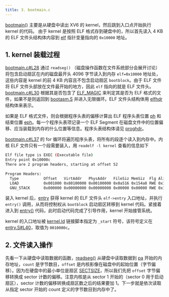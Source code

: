 ```yaml
---
title: 3. bootmain.c
---
```


[bootmain()](https://github.com/professordeng/xv6-expansion/blob/master/bootmain.c#L17) 主要是从硬盘中读出 XV6 的 kernel，然后跳到入口点开始执行 kernel 的代码。 由于 kernel 是按照 ELF 格式存到硬盘中的，所以首先读入 4 KB 的 ELF 文件头结构体内容到 [elf](https://github.com/professordeng/xv6-expansion/blob/master/bootmain.c#L25) 指针变量指向的 `0x10000` 地址。 

## 1. kernel 装载过程

[bootmain.c#L28](https://github.com/professordeng/xv6-expansion/blob/master/bootmain.c#L28) 通过 `readseg()` （磁盘操作函数在文件系统部分会展开讨论）将包含启动扇区在内的磁盘最开头 4096 字节读入到内存 `elf=0x10000` 地址处，这些内容是 kernel 的前 4 KB 内容且不包含启动扇区 `bootblock`。由于 ELF 文件将 ELF 文件头部放在文件最开始的地方，因此 `elf` 指向的就是 ELF 文件头。[bootmain.c#L30](https://github.com/professordeng/xv6-expansion/blob/master/bootmain.c#L30) 根据其是否包含了 [ELF_MAGIC](https://github.com/professordeng/xv6-expansion/blob/master/elf.h#L3) 来判定其是否为 ELF 格式的文件，如果不是则返回到 [bootasm.S](https://github.com/professordeng/xv6-expansion/blob/master/bootasm.S#L75) 并进入无限循环。ELF 文件头结构体用 [elfhdr](https://github.com/professordeng/xv6-expansion/blob/master/elf.h#L5) 结构体来表示。

如果是 ELF 格式文件，则会根据程序头表的偏移计算出 ELF 程序头表位置 [ph](https://github.com/professordeng/xv6-expansion/blob/master/bootmain.c#L35) 和结束位置 [eph](https://github.com/professordeng/xv6-expansion/blob/master/bootmain.c#L36)。每一个程序头表项记录一个 ELF Segment 在磁盘文件中的位置偏移、应当装载到内存的什么位置等信息。程序头表结构体请见 [proghdr](https://github.com/professordeng/xv6-expansion/blob/master/elf.h#L25)。 

[bootmain.c#L37](https://github.com/professordeng/xv6-expansion/blob/master/bootmain.c#L37) 的 for 循环将遍历程序头表，将所有的段逐个读入到内存中。内核 ELF 文件只有一个段需要装入，用 `readelf -l kernel` 查看的信息如下

```bash
Elf file type is EXEC (Executable file)
Entry point 0x10000c
There are 2 program headers, starting at offset 52
  
Program Headers:
  Type           Offset   VirtAddr   PhysAddr   FileSiz MemSiz  Flg Align
  LOAD           0x001000 0x80100000 0x00100000 0x0a516 0x154a8 RWE 0x1000
  GNU_STACK      0x000000 0x00000000 0x00000000 0x00000 0x00000 RWE 0x10
```

装入 kernel 后，[entry](https://github.com/professordeng/xv6-expansion/blob/master/bootmain.c#L46) 获得 kernel 的 ELF 文件头 `elf->entry` 入口地址，并执行 `entry()` 调用，从而将控制权从 `bootblock` 启动扇区转移到 kernel 代码。紧接着进入到 [entry()](https://github.com/professordeng/xv6-expansion/blob/master/entry.S#L43) 代码，此时启动代码完成了引导作用，kernel 开始接管系统。

kernel 的入口地址被 [kernel.ld](https://github.com/professordeng/xv6-expansion/blob/master/kernel.ld#L6) 链接脚本指定为 `_start` 符号，该符号定义在 [entry.S#L40](https://github.com/professordeng/xv6-expansion/blob/master/entry.S#L40)，取值为 `0010000c`。 

## 2. 文件读入操作

先看一下从硬盘中读取数据的函数，[readseg()](https://github.com/professordeng/xv6-expansion/blob/master/bootmain.c#L76) 从硬盘中读取数据到 [pa](https://github.com/professordeng/xv6-expansion/blob/master/bootmain.c#L86) 开始的内存地址，`count` 是字节数目，`offset` 是内核影像在磁盘中的起始位置（字节偏移）。因为在硬盘中的最小单位是扇区 [SECTSIZE](https://github.com/professordeng/xv6-expansion/blob/master/bootmain.c#L13)，所以我们先把 `offset` 字节偏移转换成 sector 计数的偏移。注意内核是从 sector 1 开始的（sector 0 用于启动扇区），sector 计数的偏移转换成扇区数之后的结果要加 1。下一步就是依次读取从指定 sector 开始的 count 定义的字节数目到内存中了。 